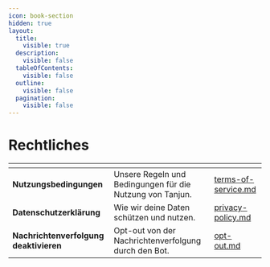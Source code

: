 ```yaml
---
icon: book-section
hidden: true
layout:
  title:
    visible: true
  description:
    visible: false
  tableOfContents:
    visible: false
  outline:
    visible: false
  pagination:
    visible: false
---
```


# Rechtliches

<table data-view="cards" data-full-width="false"><thead><tr><th></th><th></th><th data-hidden data-card-target data-type="content-ref"></th></tr></thead><tbody><tr><td><strong>Nutzungsbedingungen</strong></td><td>Unsere Regeln und Bedingungen für die Nutzung von Tanjun.</td><td><a href="terms-of-service.md">terms-of-service.md</a></td></tr><tr><td><strong>Datenschutzerklärung</strong></td><td>Wie wir deine Daten schützen und nutzen.</td><td><a href="privacy-policy.md">privacy-policy.md</a></td></tr><tr><td><strong>Nachrichtenverfolgung deaktivieren</strong></td><td>Opt-out von der Nachrichtenverfolgung durch den Bot.</td><td><a href="../docs/opt-out.md">opt-out.md</a></td></tr></tbody></table>
